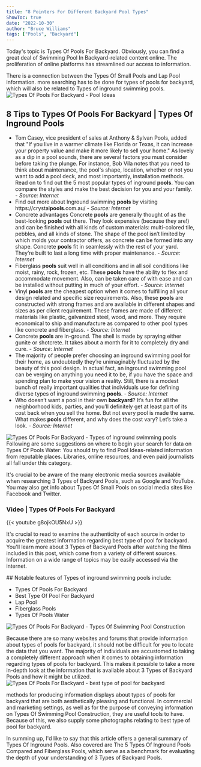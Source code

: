 ```yaml
---
title: "8 Pointers For Different Backyard Pool Types"
ShowToc: true 
date: "2022-10-30"
author: "Bruce Williams" 
tags: ["Pools", "Backyard"]
---
```


Today's topic is Types Of Pools For Backyard. Obviously, you can find a great deal of Swimming Pool In Backyard-related content online. The proliferation of online platforms has streamlined our access to information.

There is a connection between the Types Of Small Pools and Lap Pool information. more searching has to be done for types of pools for backyard, which will also be related to Types of inground swimming pools.
<img loading="lazy" src="https://i.pinimg.com/736x/88/1c/75/881c75c165d967008ce9ff2ae4dde4b3.jpg" onerror="this.onerror=null;this.src='https://blogger.googleusercontent.com/img/a/AVvXsEhe7F7TRXHtjiKvHb5vS7DmnxvpHiDyoYyYvm1nHB3Qp2_w3BnM6A2eq4v7FYxCC9bfZt3a9vIMtAYEKUiaDQbHMg-ViyGmRIj39MLp0bGFfgfYw1Dc9q_H-T0wiTm3l0Uq42dETrN9eC8aGJ9_IORZsxST1AcLR7np1koOfcc7tnHa4S8Mwz_xD9d0=s16000';" alt="Types Of Pools For Backyard - Pool Ideas" >

## 8 Tips to Types Of Pools For Backyard | Types Of Inground Pools
-   Tom Casey, vice president of sales at Anthony & Sylvan Pools, added that "If you live in a warmer climate like Florida or Texas, it can increase your property value and make it more likely to sell your home." As lovely as a dip in a pool sounds, there are several factors you must consider before taking the plunge. For instance, Bob Vila notes that you need to think about maintenance, the pool's shape, location, whether or not you want to add a pool deck, and most importantly, installation methods. Read on to find out the 5 most popular types of inground **pools**. You can compare the styles and make the best decision for you and your family. - <cite>Source: Internet</cite>
-   Find out more about Inground swimming **pools** by visiting https://crystal**pools**.com.au/ - <cite>Source: Internet</cite>
-   Concrete advantages Concrete **pools** are generally thought of as the best-looking **pools** out there. They look expensive (because they are!) and can be finished with all kinds of custom materials: multi-colored tile, pebbles, and all kinds of stone. The shape of the pool isn’t limited by which molds your contractor offers, as concrete can be formed into any shape. Concrete **pools** fit in seamlessly with the rest of your yard. They’re built to last a long time with proper maintenance. - <cite>Source: Internet</cite>
-   Fiberglass **pools** suit well in all conditions and in all soil conditions like moist, rainy, rock, frozen, etc. These **pools** have the ability to flex and accommodate movement. Also, can be taken care of with ease and can be installed without putting in much of your effort. - <cite>Source: Internet</cite>
-   Vinyl **pools** are the cheapest option when it comes to fulfilling all your design related and specific size requirements. Also, these **pools** are constructed with strong frames and are available in different shapes and sizes as per client requirement. These frames are made of different materials like plastic, galvanized steel, wood, and more. They require economical to ship and manufacture as compared to other pool types like concrete and fiberglass. - <cite>Source: Internet</cite>
-   Concrete **pools** are in-ground. The shell is made by spraying either gunite or shotcrete. It takes about a month for it to completely dry and cure. - <cite>Source: Internet</cite>
-   The majority of people prefer choosing an inground swimming pool for their home, as undoubtedly they’re unimaginably fluctuated by the beauty of this pool design. In actual fact, an inground swimming pool can be verging on anything you need it to be, if you have the space and spending plan to make your vision a reality. Still, there is a modest bunch of really important qualities that individuals use for defining diverse types of inground swimming **pools**. - <cite>Source: Internet</cite>
-   Who doesn’t want a pool in their own **backyard**? It’s fun for all the neighborhood kids, parties, and you’ll definitely get at least part of its cost back when you sell the home. But not every pool is made the same. What makes **pools** different, and why does the cost vary? Let’s take a look. - <cite>Source: Internet</cite>


<img loading="lazy" src="https://i.pinimg.com/736x/a6/b1/67/a6b167ed6f2603871ed71d0439cc48f3--florida-landscaping-different-types-of.jpg" onerror="this.onerror=null;this.src='https://blogger.googleusercontent.com/img/a/AVvXsEhe7F7TRXHtjiKvHb5vS7DmnxvpHiDyoYyYvm1nHB3Qp2_w3BnM6A2eq4v7FYxCC9bfZt3a9vIMtAYEKUiaDQbHMg-ViyGmRIj39MLp0bGFfgfYw1Dc9q_H-T0wiTm3l0Uq42dETrN9eC8aGJ9_IORZsxST1AcLR7np1koOfcc7tnHa4S8Mwz_xD9d0=s16000';" alt="Types Of Pools For Backyard - Types of inground swimming pools" >
Following are some suggestions on where to begin your search for data on Types Of Pools Water:
You should try to find Pool Ideas-related information from reputable places. Libraries, online resources, and even paid journalists all fall under this category.

It's crucial to be aware of the many electronic media sources available when researching 3 Types of Backyard Pools, such as Google and YouTube. You may also get info about Types Of Small Pools on social media sites like Facebook and Twitter.

### Video | Types Of Pools For Backyard
{{< youtube g8ojkOU5NxU >}} 


It's crucial to read to examine the authenticity of each source in order to acquire the greatest information regarding best type of pool for backyard.
You'll learn more about 3 Types of Backyard Pools after watching the films included in this post, which come from a variety of different sources. Information on a wide range of topics may be easily accessed via the internet.
<script async="async" data-cfasync="false" src="//normallydemandedalter.com/fe63df3c5408708b15d8dc3d9b206b31/invoke.js"></script>
<div id="container-fe63df3c5408708b15d8dc3d9b206b31"></div>
## Notable features of Types of inground swimming pools include:

- Types Of Pools For Backyard
- Best Type Of Pool For Backyard
- Lap Pool
- Fiberglass Pools
- Types Of Pools Water

 <img loading="lazy" src="https://myamazingthings.com/wp-content/uploads/2017/04/my-home-deck-featuring-my-beaqutiful-green-wall-installed-for-privacy-decks-outdoor-living.1.jpg" onerror="this.onerror=null;this.src='https://blogger.googleusercontent.com/img/a/AVvXsEhe7F7TRXHtjiKvHb5vS7DmnxvpHiDyoYyYvm1nHB3Qp2_w3BnM6A2eq4v7FYxCC9bfZt3a9vIMtAYEKUiaDQbHMg-ViyGmRIj39MLp0bGFfgfYw1Dc9q_H-T0wiTm3l0Uq42dETrN9eC8aGJ9_IORZsxST1AcLR7np1koOfcc7tnHa4S8Mwz_xD9d0=s16000';" alt="Types Of Pools For Backyard - Types Of Swimming Pool Construction" >

Because there are so many websites and forums that provide information about types of pools for backyard, it should not be difficult for you to locate the data that you want.
The majority of individuals are accustomed to taking a completely different approach when it comes to obtaining information regarding types of pools for backyard. This makes it possible to take a more in-depth look at the information that is available about 3 Types of Backyard Pools and how it might be utilized.
<img loading="lazy" src="https://i.pinimg.com/736x/eb/8f/30/eb8f30a7b117adc161d8269154a46d3f--luxury-dog-house-dog-pools.jpg" onerror="this.onerror=null;this.src='https://blogger.googleusercontent.com/img/a/AVvXsEhe7F7TRXHtjiKvHb5vS7DmnxvpHiDyoYyYvm1nHB3Qp2_w3BnM6A2eq4v7FYxCC9bfZt3a9vIMtAYEKUiaDQbHMg-ViyGmRIj39MLp0bGFfgfYw1Dc9q_H-T0wiTm3l0Uq42dETrN9eC8aGJ9_IORZsxST1AcLR7np1koOfcc7tnHa4S8Mwz_xD9d0=s16000';" alt="Types Of Pools For Backyard - best type of pool for backyard" >

methods for producing information displays about types of pools for backyard that are both aesthetically pleasing and functional. In commercial and marketing settings, as well as for the purpose of conveying information on Types Of Swimming Pool Construction, they are useful tools to have. Because of this, we also supply some photographs relating to best type of pool for backyard.

In summing up, I'd like to say that this article offers a general summary of Types Of Inground Pools. Also covered are The 5 Types Of Inground Pools Compared and Fiberglass Pools, which serve as a benchmark for evaluating the depth of your understanding of 3 Types of Backyard Pools.
	

